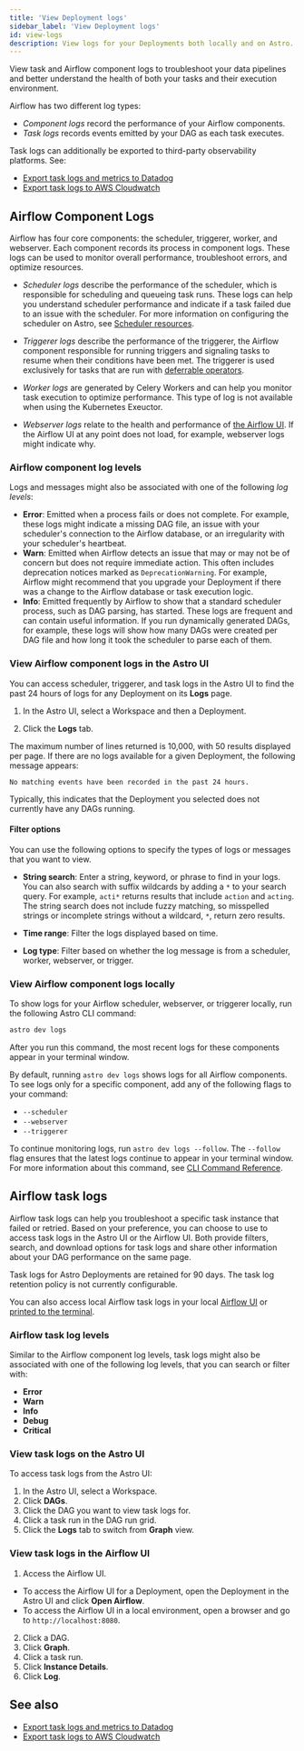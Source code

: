 ```yaml
---
title: 'View Deployment logs'
sidebar_label: 'View Deployment logs'
id: view-logs
description: View logs for your Deployments both locally and on Astro.
---
```


View task and Airflow component logs to troubleshoot your data pipelines and better understand the health of both your tasks and their execution environment.

Airflow has two different log types:

- _Component logs_ record the performance of your Airflow components.
- _Task logs_ records events emitted by your DAG as each task executes.

Task logs can additionally be exported to third-party observability platforms. See:

- [Export task logs and metrics to Datadog](export-datadog.md)
- [Export task logs to AWS Cloudwatch](export-cloudwatch.md)

## Airflow Component Logs

Airflow has four core components: the scheduler, triggerer, worker, and webserver. Each component records its process in component logs. These logs can be used to monitor overall performance, troubleshoot errors, and optimize resources.

- _Scheduler logs_ describe the performance of the scheduler, which is responsible for scheduling and queueing task runs. These logs can help you understand scheduler performance and indicate if a task failed due to an issue with the scheduler. For more information on configuring the scheduler on Astro, see [Scheduler resources](deployment-resources.md#scheduler-size).

- _Triggerer logs_ describe the performance of the triggerer, the Airflow component responsible for running triggers and signaling tasks to resume when their conditions have been met. The triggerer is used exclusively for tasks that are run with [deferrable operators](https://docs.astronomer.io/learn/deferrable-operators).

- _Worker logs_ are generated by Celery Workers and can help you monitor task execution to optimize performance. This type of log is not available when using the Kubernetes Exeuctor.

- _Webserver logs_ relate to the health and performance of [the Airflow UI](https://docs.astronomer.io/learn/intro-to-airflow#airflow-components). If the Airflow UI at any point does not load, for example, webserver logs might indicate why.

### Airflow component log levels

Logs and messages might also be associated with one of the following _log levels_:

- **Error**: Emitted when a process fails or does not complete. For example, these logs might indicate a missing DAG file, an issue with your scheduler's connection to the Airflow database, or an irregularity with your scheduler's heartbeat.
- **Warn**: Emitted when Airflow detects an issue that may or may not be of concern but does not require immediate action. This often includes deprecation notices marked as `DeprecationWarning`. For example, Airflow might recommend that you upgrade your Deployment if there was a change to the Airflow database or task execution logic.
- **Info**: Emitted frequently by Airflow to show that a standard scheduler process, such as DAG parsing, has started. These logs are frequent and can contain useful information. If you run dynamically generated DAGs, for example, these logs will show how many DAGs were created per DAG file and how long it took the scheduler to parse each of them.

### View Airflow component logs in the Astro UI

You can access scheduler, triggerer, and task logs in the Astro UI to find the past 24 hours of logs for any Deployment on its **Logs** page.

1. In the Astro UI, select a Workspace and then a Deployment.

2. Click the **Logs** tab.

The maximum number of lines returned is 10,000, with 50 results displayed per page. If there are no logs available for a given Deployment, the following message appears:

```text
No matching events have been recorded in the past 24 hours.
```

Typically, this indicates that the Deployment you selected does not currently have any DAGs running.

#### Filter options

You can use the following options to specify the types of logs or messages that you want to view.

- **String search**: Enter a string, keyword, or phrase to find in your logs. You can also search with suffix wildcards by adding a `*` to your search query. For example, `acti*` returns results that include `action` and `acting`. The string search does not include fuzzy matching, so misspelled strings or incomplete strings without a wildcard, `*`, return zero results.

- **Time range**: Filter the logs displayed based on time.

- **Log type**: Filter based on whether the log message is from a scheduler, worker, webserver, or trigger.

### View Airflow component logs locally

To show logs for your Airflow scheduler, webserver, or triggerer locally, run the following Astro CLI command:

```sh
astro dev logs
```

After you run this command, the most recent logs for these components appear in your terminal window.

By default, running `astro dev logs` shows logs for all Airflow components. To see logs only for a specific component, add any of the following flags to your command:

- `--scheduler`
- `--webserver`
- `--triggerer`

To continue monitoring logs, run `astro dev logs --follow`. The `--follow` flag ensures that the latest logs continue to appear in your terminal window. For more information about this command, see [CLI Command Reference](cli/astro-dev-logs.md).

## Airflow task logs

Airflow task logs can help you troubleshoot a specific task instance that failed or retried. Based on your preference, you can choose to use to access task logs in the Astro UI or the Airflow UI. Both provide filters, search, and download options for task logs and share other information about your DAG performance on the same page.

Task logs for Astro Deployments are retained for 90 days. The task log retention policy is not currently configurable.

You can also access local Airflow task logs in your local [Airflow UI](https://docs.astronomer.io/learn/airflow-ui#logs) or [printed to the terminal](https://docs.astronomer.io/learn/logging#log-locations).

### Airflow task log levels

Similar to the Airflow component log levels, task logs might also be associated with one of the following log levels, that you can search or filter with:

- **Error**
- **Warn**
- **Info**
- **Debug**
- **Critical**

### View task logs on the Astro UI

To access task logs from the Astro UI:

1. In the Astro UI, select a Workspace.
2. Click **DAGs**.
3. Click the DAG you want to view task logs for.
4. Click a task run in the DAG run grid.
5. Click the **Logs** tab to switch from **Graph** view.

### View task logs in the Airflow UI

1.  Access the Airflow UI.
  * To access the Airflow UI for a Deployment, open the Deployment in the Astro UI and click **Open Airflow**.
  * To access the Airflow UI in a local environment, open a browser and go to `http://localhost:8080`.
2. Click a DAG.
3. Click **Graph**.
4. Click a task run.
5. Click **Instance Details**.
6. Click **Log**.

## See also

- [Export task logs and metrics to Datadog](export-datadog.md)
- [Export task logs to AWS Cloudwatch](export-cloudwatch.md)